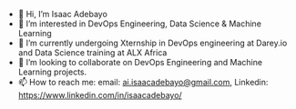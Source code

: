 - 👋 Hi, I’m Isaac Adebayo
- 👀 I’m interested in DevOps Engineering, Data Science & Machine Learning
- 🌱 I’m currently undergoing Xternship in DevOps engineering at Darey.io and Data Science training at ALX Africa
- 💞️ I’m looking to collaborate on DevOps Engineering and Machine Learning projects.
- 📫 How to reach me: email: ai.isaacadebayo@gmail.com, Linkedin: https://www.linkedin.com/in/isaacadebayo/

<!---
isaac-adebayo/isaac-adebayo is a ✨ special ✨ repository because its `README.md` (this file) appears on your GitHub profile.
You can click the Preview link to take a look at your changes.
--->
